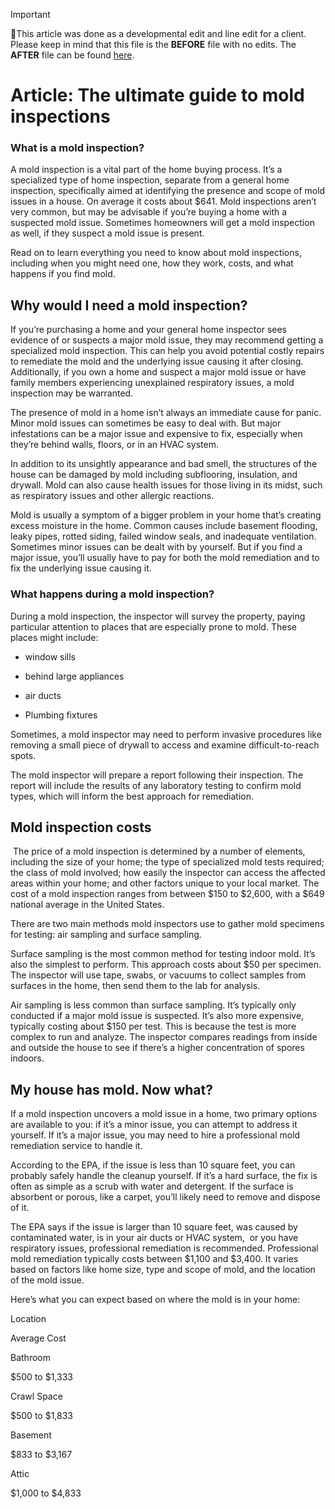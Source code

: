 > [!IMPORTANT]  
> 📌This article was done as a developmental edit and line edit for a client. Please keep in mind that this file is the **BEFORE** file with no edits. The **AFTER** file can be found [here](https://github.com/haleyscomet1P/my-writing/blob/82fd9eddf9d554c250eaab55a6ffc95f9bd01b3f/Editing%20Examples/Mold%20Inspection%20Guide%20After.md).

# Article: The ultimate guide to mold inspections

### What is a mold inspection?

  

A mold inspection is a vital part of the home buying process. It’s a specialized type of home inspection, separate from a general home inspection, specifically aimed at identifying the presence and scope of mold issues in a house. On average it costs about $641. Mold inspections aren’t very common, but may be advisable if you’re buying a home with a suspected mold issue. Sometimes homeowners will get a mold inspection as well, if they suspect a mold issue is present.

Read on to learn everything you need to know about mold inspections, including when you might need one, how they work, costs, and what happens if you find mold.

## Why would I need a mold inspection? 

If you’re purchasing a home and your general home inspector sees evidence of or suspects a major mold issue, they may recommend getting a specialized mold inspection. This can help you avoid potential costly repairs to remediate the mold and the underlying issue causing it after closing. Additionally, if you own a home and suspect a major mold issue or have family members experiencing unexplained respiratory issues, a mold inspection may be warranted. 

The presence of mold in a home isn’t always an immediate cause for panic. Minor mold issues can sometimes be easy to deal with. But major infestations can be a major issue and expensive to fix, especially when they’re behind walls, floors, or in an HVAC system. 

In addition to its unsightly appearance and bad smell, the structures of the house can be damaged by mold including subflooring, insulation, and drywall. Mold can also cause health issues for those living in its midst, such as respiratory issues and other allergic reactions.

Mold is usually a symptom of a bigger problem in your home that’s creating excess moisture in the home. Common causes include basement flooding, leaky pipes, rotted siding, failed window seals, and inadequate ventilation. Sometimes minor issues can be dealt with by yourself. But if you find a major issue, you’ll usually have to pay for both the mold remediation and to fix the underlying issue causing it.

### What happens during a mold inspection?

During a mold inspection, the inspector will survey the property, paying particular attention to places that are especially prone to mold. These places might include:

  

-   window sills
    
-   behind large appliances

- air ducts
    
-   Plumbing fixtures
    

  

Sometimes, a mold inspector may need to perform invasive procedures like removing a small piece of drywall to access and examine difficult-to-reach spots. 

The mold inspector will prepare a report following their inspection. The report will include the results of any laboratory testing to confirm mold types, which will inform the best approach for remediation. 

## Mold inspection costs

 The price of a mold inspection is determined by a number of elements, including the size of your home; the type of specialized mold tests required; the class of mold involved; how easily the inspector can access the affected areas within your home; and other factors unique to your local market. The cost of a mold inspection ranges from between $150 to $2,600, with a $649 national average in the United States.

There are two main methods mold inspectors use to gather mold specimens for testing: air sampling and surface sampling.

Surface sampling is the most common method for testing indoor mold. It’s also the simplest to perform. This approach costs about $50 per specimen. The inspector will use tape, swabs, or vacuums to collect samples from surfaces in the home, then send them to the lab for analysis.

Air sampling is less common than surface sampling. It’s typically only conducted if a major mold issue is suspected. It’s also more expensive, typically costing about $150 per test. This is because the test is more complex to run and analyze. The inspector compares readings from inside and outside the house to see if there’s a higher concentration of spores indoors. 

## My house has mold. Now what? 

If a mold inspection uncovers a mold issue in a home, two primary options are available to you: if it’s a minor issue, you can attempt to address it yourself. If it’s a major issue, you may need to hire a professional mold remediation service to handle it.

According to the EPA, if the issue is less than 10 square feet, you can probably safely handle the cleanup yourself. If it’s a hard surface, the fix is often as simple as a scrub with water and detergent. If the surface is absorbent or porous, like a carpet, you’ll likely need to remove and dispose of it. 

The EPA says if the issue is larger than 10 square feet, was caused by contaminated water, is in your air ducts or HVAC system,  or you have respiratory issues, professional remediation is recommended. Professional mold remediation typically costs between $1,100 and $3,400. It varies based on factors like home size, type and scope of mold, and the location of the mold issue. 

Here’s what you can expect based on where the mold is in your home:
  

Location

Average Cost 

Bathroom

$500 to $1,333

Crawl Space

$500 to $1,833

Basement

$833 to $3,167

Attic

$1,000 to $4,833
